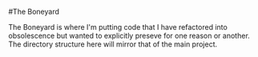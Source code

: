 #The Boneyard

The Boneyard is where I'm putting code that I have refactored into obsolescence but wanted to explicitly preseve for one reason or another. The directory structure here will mirror that of the main project.
